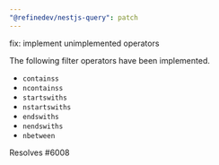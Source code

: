 ```yaml
---
"@refinedev/nestjs-query": patch
---
```


fix: implement unimplemented operators

The following filter operators have been implemented.

- `containss`
- `ncontainss`
- `startswiths`
- `nstartswiths`
- `endswiths`
- `nendswiths`
- `nbetween`

Resolves #6008
